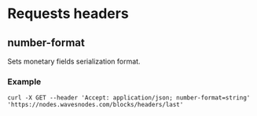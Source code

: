 # Requests headers

## number-format

Sets monetary fields serialization format.

### Example

```
curl -X GET --header 'Accept: application/json; number-format=string' 'https://nodes.wavesnodes.com/blocks/headers/last'

```
